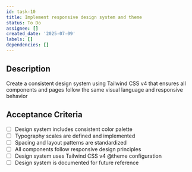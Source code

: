 ```yaml
---
id: task-10
title: Implement responsive design system and theme
status: To Do
assignee: []
created_date: '2025-07-09'
labels: []
dependencies: []
---
```


## Description

Create a consistent design system using Tailwind CSS v4 that ensures all components and pages follow the same visual language and responsive behavior

## Acceptance Criteria

- [ ] Design system includes consistent color palette
- [ ] Typography scales are defined and implemented
- [ ] Spacing and layout patterns are standardized
- [ ] All components follow responsive design principles
- [ ] Design system uses Tailwind CSS v4 @theme configuration
- [ ] Design system is documented for future reference
